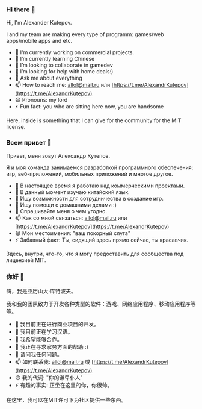 ### Hi there 👋
Hi, I'm Alexander Kutepov. 

I and my team are making every type of programm: games/web apps/mobile apps and etc.

- 🔭 I'm currently working on commercial projects. 
- 🌱 I’m currently learning Chinese 
- 👯 I’m looking to collaborate in gamedev
- 🤔 I’m looking for help with home deals:)
- 💬 Ask me about everything
- 📫 How to reach me: [allol@mail.ru](mailto:allol@mail.ru) или [https://t.me/AlexandrKutepov](https://t.me/AlexandrKutepov)
- 😄 Pronouns: my lord
- ⚡ Fun fact: you who are sitting here now, you are handsome

 Here, inside is something that I can give for the community for the MIT license.

### Всем привет 👋
Привет, меня зовут Александр Кутепов.

Я и моя команда занимаемся разработкой программного обеспечения: игр, веб-приложений, мобильных приложений и многое другое.

- 🔭 В настоящее время я работаю над коммерческими проектами.
- 🌱 В данный момент изучаю китайский язык.
- 👯 Ищу возможности для сотрудничества в создание игр.
- 🤔 Ищу помощи с домашними делами :)
- 💬 Спрашивайте меня о чем угодно.
- 📫 Как со мной связаться: [allol@mail.ru](mailto:allol@mail.ru) или [https://t.me/AlexandrKutepov](https://t.me/AlexandrKutepov)
- 😄 Мои местоимения: "ваш покорный слуга"
- ⚡ Забавный факт: Ты, сидящий здесь прямо сейчас, ты красавчик.

Здесь, внутри, что-то, что я могу предоставить для сообщества под лицензией MIT.

### 你好 👋
嗨，我是亚历山大·库特波夫。

我和我的团队致力于开发各种类型的软件：游戏、网络应用程序、移动应用程序等等。

- 🔭 我目前正在进行商业项目的开发。
- 🌱 我目前正在学习汉语。
- 👯 我希望能够合作。
- 🤔 我正在寻求家务方面的帮助 :)
- 💬 请问我任何问题。
- 📫 如何联系我: [allol@mail.ru](mailto:allol@mail.ru) 或 [https://t.me/AlexandrKutepov](https://t.me/AlexandrKutepov)
- 😄 我的代词: "你的谦卑仆人"
- ⚡ 有趣的事实: 正坐在这里的你，你很帅。

在这里，我可以在MIT许可下为社区提供一些东西。



<!--
**AlexKutepov/AlexKutepov** is a ✨ _special_ ✨ repository because its `README.md` (this file) appears on your GitHub profile.

Here are some ideas to get you started:


-->

